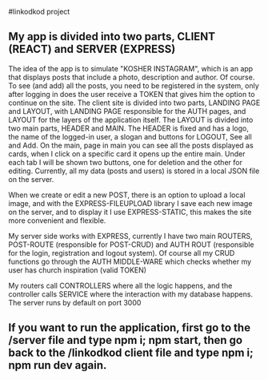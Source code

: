 #linkodkod project

## My app is divided into two parts, CLIENT (REACT) and SERVER (EXPRESS)
The idea of ​​the app is to simulate "KOSHER INSTAGRAM", which is an app that displays posts that include a photo, description and author.
Of course. To see (and add) all the posts, you need to be registered in the system, only after logging in does the user receive a TOKEN that gives him the option to continue on the site.
The client site is divided into two parts, LANDING PAGE and LAYOUT, with LANDING PAGE responsible for the AUTH pages, and LAYOUT for the layers of the application itself.
The LAYOUT is divided into two main parts, HEADER and MAIN.
The HEADER is fixed and has a logo, the name of the logged-in user, a slogan and buttons for LOGOUT, See all and Add.
On the main, page in main you can see all the posts displayed as cards, when I click on a specific card it opens up the entire main. Under each tab I will be shown two buttons, one for deletion and the other for editing.
Currently, all my data (posts and users) is stored in a local JSON file on the server.

When we create or edit a new POST, there is an option to upload a local image, and with the EXPRESS-FILEUPLOAD library I save each new image on the server, and to display it I use EXPRESS-STATIC, this makes the site more convenient and flexible.

My server side works with EXPRESS, currently I have two main ROUTERS, POST-ROUTE (responsible for POST-CRUD) and AUTH ROUT (responsible for the login, registration and logout system). Of course all my CRUD functions go through the AUTH MIDDLE-WARE which checks whether my user has church inspiration (valid TOKEN)

My routers call CONTROLLERS where all the logic happens, and the controller calls SERVICE where the interaction with my database happens.
The server runs by default on port 3000

## If you want to run the application, first go to the /server file and type npm i; npm start, then go back to the /linkodkod client file and type npm i; npm run dev again.